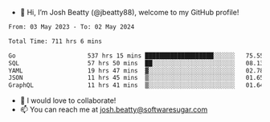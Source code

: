 - 👋 Hi, I’m Josh Beatty (@jbeatty88), welcome to my GitHub profile!

<!--START_SECTION:waka-->

```txt
From: 03 May 2023 - To: 02 May 2024

Total Time: 711 hrs 6 mins

Go                    537 hrs 15 mins ███████████████████░░░░░░   75.55 %
SQL                   57 hrs 50 mins  ██░░░░░░░░░░░░░░░░░░░░░░░   08.13 %
YAML                  19 hrs 47 mins  ▓░░░░░░░░░░░░░░░░░░░░░░░░   02.78 %
JSON                  11 hrs 45 mins  ▒░░░░░░░░░░░░░░░░░░░░░░░░   01.65 %
GraphQL               11 hrs 41 mins  ▒░░░░░░░░░░░░░░░░░░░░░░░░   01.64 %
```

<!--END_SECTION:waka-->

- 💞️ I would love to collaborate!
- 📫 You can reach me at josh.beatty@softwaresugar.com

<!---
jbeatty88/jbeatty88 is a ✨ special ✨ repository because its `README.md` (this file) appears on your GitHub profile.
You can click the Preview link to take a look at your changes.
--->
